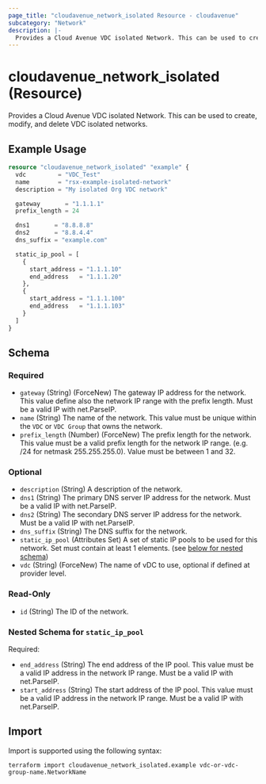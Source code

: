 ```yaml
---
page_title: "cloudavenue_network_isolated Resource - cloudavenue"
subcategory: "Network"
description: |-
  Provides a Cloud Avenue VDC isolated Network. This can be used to create, modify, and delete VDC isolated networks.
---
```


# cloudavenue_network_isolated (Resource)

Provides a Cloud Avenue VDC isolated Network. This can be used to create, modify, and delete VDC isolated networks.

## Example Usage

```terraform
resource "cloudavenue_network_isolated" "example" {
  vdc         = "VDC_Test"
  name        = "rsx-example-isolated-network"
  description = "My isolated Org VDC network"

  gateway       = "1.1.1.1"
  prefix_length = 24

  dns1       = "8.8.8.8"
  dns2       = "8.8.4.4"
  dns_suffix = "example.com"

  static_ip_pool = [
    {
      start_address = "1.1.1.10"
      end_address   = "1.1.1.20"
    },
    {
      start_address = "1.1.1.100"
      end_address   = "1.1.1.103"
    }
  ]
}
```

<!-- schema generated by tfplugindocs -->
## Schema

### Required

- `gateway` (String) (ForceNew) The gateway IP address for the network. This value define also the network IP range with the prefix length. Must be a valid IP with net.ParseIP.
- `name` (String) The name of the network. This value must be unique within the `VDC` or `VDC Group` that owns the network.
- `prefix_length` (Number) (ForceNew) The prefix length for the network. This value must be a valid prefix length for the network IP range. (e.g. /24 for netmask 255.255.255.0). Value must be between 1 and 32.

### Optional

- `description` (String) A description of the network.
- `dns1` (String) The primary DNS server IP address for the network. Must be a valid IP with net.ParseIP.
- `dns2` (String) The secondary DNS server IP address for the network. Must be a valid IP with net.ParseIP.
- `dns_suffix` (String) The DNS suffix for the network.
- `static_ip_pool` (Attributes Set) A set of static IP pools to be used for this network. Set must contain at least 1 elements. (see [below for nested schema](#nestedatt--static_ip_pool))
- `vdc` (String) (ForceNew) The name of vDC to use, optional if defined at provider level.

### Read-Only

- `id` (String) The ID of the network.

<a id="nestedatt--static_ip_pool"></a>
### Nested Schema for `static_ip_pool`

Required:

- `end_address` (String) The end address of the IP pool. This value must be a valid IP address in the network IP range. Must be a valid IP with net.ParseIP.
- `start_address` (String) The start address of the IP pool. This value must be a valid IP address in the network IP range. Must be a valid IP with net.ParseIP.

## Import

Import is supported using the following syntax:
```shell
terraform import cloudavenue_network_isolated.example vdc-or-vdc-group-name.NetworkName
```
